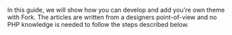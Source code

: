 In this guide, we will show how you can develop and add you're own theme with Fork. The articles are written from a designers point-of-view and no PHP knowledge is needed to follow the steps described below.